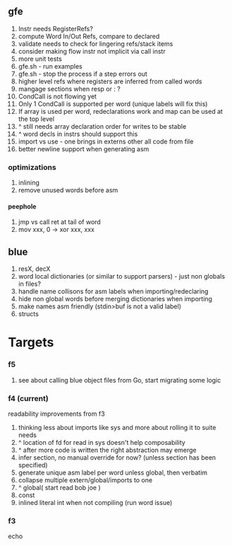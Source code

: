 ## gfe

1. Instr needs RegisterRefs?
1. compute Word In/Out Refs, compare to declared
1. validate needs to check for lingering refs/stack items
1. consider making flow instr not implicit via call instr
1. more unit tests
1. gfe.sh - run examples
1. gfe.sh - stop the process if a step errors out
1. higher level refs where registers are inferred from called words
1. mangage sections when resp or : ?
1. CondCall is not flowing yet
1. Only 1 CondCall is supported per word (unique labels will fix this)
1. If array is used per word, redeclarations work and map can be used at the top level
1. ^ still needs array declaration order for writes to be stable
1. ^ word decls in instrs should support this
1. import vs use - one brings in externs other all code from file
1. better newline support when generating asm

### optimizations

1. inlining
1. remove unused words before asm

#### peephole

1. jmp vs call ret at tail of word
1. mov xxx, 0 -> xor xxx, xxx

## blue

1. resX, decX
1. word local dictionaries (or similar to support parsers) - just non globals in files?
1. handle name collisons for asm labels when importing/redeclaring
1. hide non global words before merging dictionaries when importing
1. make names asm friendly (stdin>buf is not a valid label)
1. structs

# Targets

### f5

1. see about calling blue object files from Go, start migrating some logic

### f4 (current)

readability improvements from f3

1. thinking less about imports like sys and more about rolling it to suite needs
1. ^ location of fd for read in sys doesn't help composability
1. ^ after more code is written the right abstraction may emerge
1. infer section, no manual override for now? (unless section has been specified)
1. generate unique asm label per word unless global, then verbatim
1. collapse multiple extern/global/imports to one 
1. ^ global( start read bob joe )
1. const
1. inlined literal int when not compiling (run word issue)

### f3

echo
